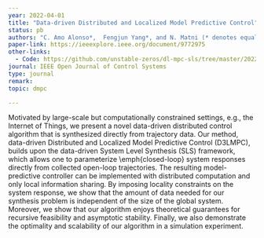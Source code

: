 ```yaml
---
year: 2022-04-01
title: "Data-driven Distributed and Localized Model Predictive Control"
status: pb
authors: "C. Amo Alonso*,  Fengjun Yang*, and N. Matni (* denotes equal contribution)"
paper-link: https://ieeexplore.ieee.org/document/9772975
other-links: 
  - Code: https://github.com/unstable-zeros/dl-mpc-sls/tree/master/2022_OJCS_DataDriven-DLMPC
journal: IEEE Open Journal of Control Systems 
type: journal
remark: 
topic: dmpc

---
```


Motivated by large-scale but computationally constrained settings, e.g., the Internet of Things, we present a novel data-driven distributed control algorithm that is synthesized directly from trajectory data. Our method, data-driven Distributed and Localized Model Predictive Control (D3LMPC), builds upon the data-driven System Level Synthesis (SLS) framework, which allows one to parameterize \emph{closed-loop} system responses directly from collected open-loop trajectories. The resulting model-predictive controller can be implemented with distributed computation and only local information sharing. By imposing locality constraints on the system response, we show that the amount of data needed for our synthesis problem is independent of the size of the global system. Moreover, we show that our algorithm enjoys theoretical guarantees for recursive feasibility and asymptotic stability. Finally, we also demonstrate the optimality and scalability of our algorithm in a simulation experiment.
